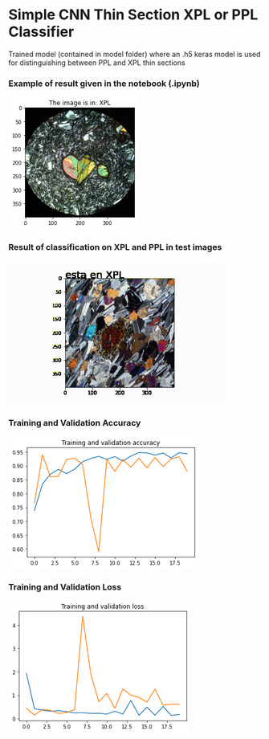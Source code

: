 # Simple CNN Thin Section XPL or PPL Classifier
 
Trained model (contained in model folder) where an .h5 keras model is used for distinguishing between PPL and XPL thin sections

### Example of result given in the notebook (.ipynb)

![Classified XPL heart](result1.png)

### Result of classification on XPL and PPL in test images

![Clasification of all images in testimgs folder](animation.gif)

### Training and Validation Accuracy
![Matplotlib graph with train and val acc](trainvalacc.png)

### Training and Validation Loss
![Matplotlib graph with train and val loss](trainvalloss.png)



